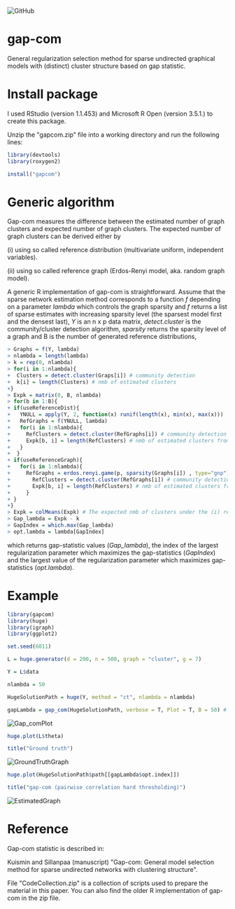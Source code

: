![GitHub](https://img.shields.io/github/license/markkukuismin/gap-com)

# gap-com
General regularization selection method for sparse undirected graphical models with (distinct) cluster structure based on gap statistic.

# Install package

I used RStudio (version 1.1.453) and Microsoft R Open (version 3.5.1.) to create this package.

Unzip the "gapcom.zip" file into a working directory and run the following lines:

```r
library(devtools)
library(roxygen2)

install("gapcom")
```

# Generic algorithm

Gap-com measures the difference between the estimated number of graph clusters and expected number of graph clusters. The expected number of graph clusters can be derived either by 

(i) using so called reference distribution (multivariate uniform, independent variables).

(ii) using so called reference graph (Erdos-Renyi model, aka. random graph model).

A generic R implementation of gap-com is straightforward. Assume that the sparse network estimation method corresponds to a function *f* depending on a parameter *lambda* which controls the graph sparsity and *f* returns a list of sparse estimates with increasing sparsity level (the sparsest model first and the densest last), *Y* is an n x p data matrix, *detect.cluster* is the community/cluster detection algorithm, *sparsity* returns the sparsity level of a graph and B is the number of generated reference distributions,

```r
> Graphs = f(Y, lambda)
> nlambda = length(lambda)
> k = rep(0, nlambda)
> for(i in 1:nlambda){
+  Clusters = detect.cluster(Graps[i]) # community detection
+  k[i] = length(Clusters) # nmb of estimated clusters
+}
> Expk = matrix(0, B, nlambda)
> for(b in 1:B){
+ if(useReferenceDist){
+   YNULL = apply(Y, 2, function(x) runif(length(x), min(x), max(x)))
+   RefGraphs = f(YNULL, lambda)
+   for(i in 1:nlambda){
+     RefClusters = detect.cluster(RefGraphs[i]) # community detection
+     Expk[b, i] = length(RefClusters) # nmb of estimated clusters from reference data
+   }
+  }
+ if(useReferenceGraph){
+   for(i in 1:nlambda){
+     RefGraphs = erdos.renyi.game(p, sparsity(Graphs[i]) , type="gnp") # see igraph
+       RefClusters = detect.cluster(RefGraphs[i]) # community detection
+       Expk[b, i] = length(RefClusters) # nmb of estimated clusters from reference graph
+     }
+ }
+}
> Expk = colMeans(Expk) # The expected nmb of clusters under the (i) reference distribution or (ii) reference graph
> Gap_lambda = Expk - k
> GapIndex = which.max(Gap_lambda)
> opt.lambda = lambda[GapIndex]
```

which returns gap-statistic values (*Gap_lambda*), the index of the largest regularization parameter which maximizes the gap-statistics (*GapIndex*) and the largest value of the regularization parameter which maximizes gap-statistics (*opt.lambda*).

# Example

```r
library(gapcom)
library(huge)
library(igraph)
library(ggplot2)

set.seed(6011)

L = huge.generator(d = 200, n = 500, graph = "cluster", g = 7)

Y = L$data

nlambda = 50

HugeSolutionPath = huge(Y, method = "ct", nlambda = nlambda)

gapLambda = gap_com(HugeSolutionPath, verbose = T, Plot = T, B = 50) # reference distribution (unif sample)
```
![Gap_comPlot](https://user-images.githubusercontent.com/40263834/74665426-5f183900-51a8-11ea-9f86-38192f65ae3f.png)

```r
huge.plot(L$theta)

title("Ground truth")
```
![GroundTruthGraph](https://user-images.githubusercontent.com/40263834/74665693-d948bd80-51a8-11ea-8cb3-6a5ad7409402.png)

```r
huge.plot(HugeSolutionPath$path[[gapLambda$opt.index]])

title("gap-com (pairwise correlation hard thresholding)")
```
![EstimatedGraph](https://user-images.githubusercontent.com/40263834/74665753-f1b8d800-51a8-11ea-87ff-630c0874413a.png)

# Reference

Gap-com statistic is described in:

Kuismin and Sillanpaa (manuscript) "Gap-com: General model selection method for sparse undirected networks with clustering structure".

File "CodeCollection.zip" is a collection of scripts used to prepare the material in this paper. You can also find the older R implementation of gap-com in the zip file.
